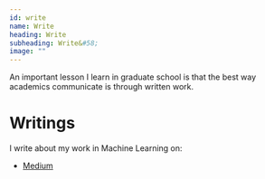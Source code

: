 ```yaml
---
id: write
name: Write
heading: Write
subheading: Write&#58;
image: ""
---
```


An important lesson I learn in graduate school is that the best way academics communicate is through written work. 

# Writings
I write about my work in Machine Learning on:
- [Medium](https://medium.com/@scheeloong)
